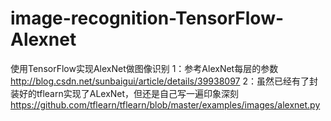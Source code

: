 # image-recognition-TensorFlow-Alexnet
使用TensorFlow实现AlexNet做图像识别
1：参考AlexNet每层的参数  http://blog.csdn.net/sunbaigui/article/details/39938097
2：虽然已经有了封装好的tflearn实现了ALexNet，但还是自己写一遍印象深刻
  https://github.com/tflearn/tflearn/blob/master/examples/images/alexnet.py
  


